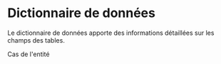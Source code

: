 # Dictionnaire de données
Le dictionnaire de données apporte des informations détaillées sur les champs des tables.

Cas de l'entité 
